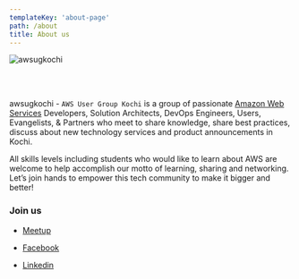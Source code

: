```yaml
---
templateKey: 'about-page'
path: /about
title: About us
---
```




![awsugkochi](/img/awsugkochi-cover.jpg)


<br> <br>

awsugkochi - `AWS User Group Kochi` is a group of passionate [Amazon Web Services](https://aws.amazon.com) Developers, Solution Architects, DevOps Engineers, Users, Evangelists, & Partners who meet to share knowledge, share best practices, discuss about new technology services and product announcements in Kochi.


All skills levels including students who would like to learn about AWS are welcome to help accomplish our motto of learning, sharing and networking. Let’s join hands to empower this tech community to make it bigger and better!


### Join us

- [Meetup](https://www.meetup.com/awsugkochi/)

- [Facebook](https://www.facebook.com/awsugkochi/)

- [Linkedin](https://www.linkedin.com/groups/10414503/)
